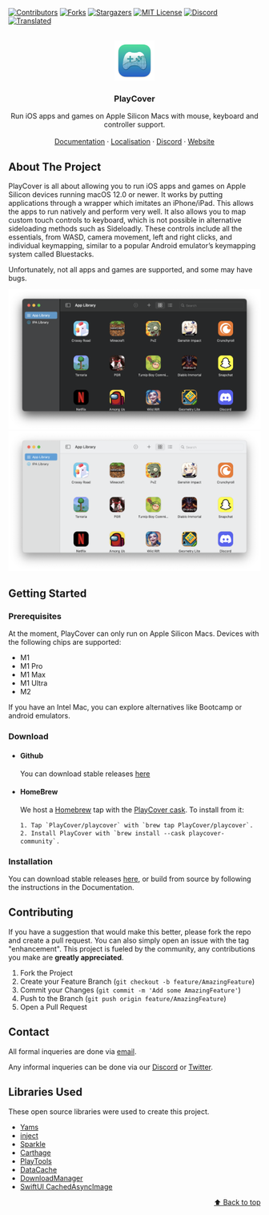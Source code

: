 <div id="top"></div>

[![Contributors][contributors-shield]][contributors-url]
[![Forks][forks-shield]][forks-url]
[![Stargazers][stars-shield]][stars-url]
[![MIT License][license-shield]][license-url]
[![Discord][discord-shield]][discord-url]
[![Translated][translated-shield]][translated-url]

<!-- PROJECT LOGO -->
<br />
<div align="center">
  <a href="https://github.com/PlayCover/PlayCover">
    <img src="images/logo.png" alt="Logo" width="80" height="80">
  </a>

  <h3 align="center">PlayCover</h3>

  <p align="center">
    Run iOS apps and games on Apple Silicon Macs with mouse, keyboard and controller support.
    <br />
    <br />
    <a href="https://docs.playcover.io">Documentation</a>
    ·
    <a href="https://hosted.weblate.org/projects/playcover">Localisation</a>
    ·
    <a href="https://discord.gg/RNCHsQHr3S">Discord</a>
    ·
    <a href="https://playcover.io/">Website</a>
  </p>
</div>

<!-- ABOUT THE PROJECT -->

## About The Project

PlayCover is all about allowing you to run iOS apps and games on Apple Silicon devices running macOS 12.0 or newer. It works by putting applications through a wrapper which imitates an iPhone/iPad. This allows the apps to run natively and perform very well. It also allows you to map custom touch controls to keyboard, which is not possible in alternative sideloading methods such as Sideloadly. These controls include all the essentials, from WASD, camera movement, left and right clicks, and individual keymapping, similar to a popular Android emulator’s keymapping system called Bluestacks.

Unfortunately, not all apps and games are supported, and some may have bugs.

![Fancy logo](./images/dark.png#gh-dark-mode-only)
![Fancy logo](./images/light.png#gh-light-mode-only)

<!-- GETTING STARTED -->

## Getting Started

<!-- This is a quick start guide to using PlayCover.

A more detailed guide can be found on our [docs](https://docs.playcover.io) -->

### Prerequisites

At the moment, PlayCover can only run on Apple Silicon Macs. Devices with the following chips are supported:

-   M1
-   M1 Pro
-   M1 Max
-   M1 Ultra
-   M2

If you have an Intel Mac, you can explore alternatives like Bootcamp or android emulators.

### Download

-   #### Github

    You can download stable releases [here](https://github.com/PlayCover/PlayCover/releases)

-   #### HomeBrew

    We host a [Homebrew](https://brew.sh) tap with the [PlayCover cask](https://github.com/PlayCover/homebrew-playcover/blob/master/Casks/playcover-community.rb). To install from it:

        1. Tap `PlayCover/playcover` with `brew tap PlayCover/playcover`.
        2. Install PlayCover with `brew install --cask playcover-community`.

<!--
To uninstall:
3. Remove PlayCover using `brew uninstall --cask playcover-community`;
4. Untap `PlayCover/playcover` with `brew untap PlayCover/playcover`. -->

### Installation

You can download stable releases [here](https://github.com/PlayCover/PlayCover/releases), or build from source by following the instructions in the Documentation.

<!-- USAGE EXAMPLES -->

<!-- ## Usage

Use this space to show useful examples of how a project can be used. Additional screenshots, code examples and demos work well in this space. You may also link to more resources.

_For more examples, please refer to the [Documentation](https://example.com)_ -->

<!-- CONTRIBUTING -->

## Contributing

If you have a suggestion that would make this better, please fork the repo and create a pull request. You can also simply open an issue with the tag "enhancement". This project is fueled by the community, any contributions you make are **greatly appreciated**.

1. Fork the Project
2. Create your Feature Branch (`git checkout -b feature/AmazingFeature`)
3. Commit your Changes (`git commit -m 'Add some AmazingFeature'`)
4. Push to the Branch (`git push origin feature/AmazingFeature`)
5. Open a Pull Request

<!-- CONTACT -->

## Contact

All formal inqueries are done via [email](mailto:contact@playcover.io).

Any informal inqueries can be done via our [Discord](https://discord.gg/RNCHsQHr3S) or [Twitter](https://twitter.com/playcoverapp).

<!-- ACKNOWLEDGMENTS -->

## Libraries Used

These open source libraries were used to create this project.

-   [Yams](https://github.com/jpsim/Yams)
-   [inject](https://github.com/paradiseduo/inject)
-   [Sparkle](https://github.com/sparkle-project/Sparkle)
-   [Carthage](https://github.com/Carthage/Carthage)
-   [PlayTools](https://github.com/PlayCover/PlayTools)
-   [DataCache](https://github.com/huynguyencong/DataCache)
-   [DownloadManager](https://github.com/shapedbyiris/download-manager)
-   [SwiftUI CachedAsyncImage](https://github.com/lorenzofiamingo/swiftui-cached-async-image)

<p align="right"><a href="#top">⬆️ Back to top️</a></p>

<!-- MARKDOWN LINKS & IMAGES -->

[contributors-shield]: https://img.shields.io/github/contributors/PlayCover/PlayCover.svg?style=for-the-badge
[contributors-url]: https://github.com/PlayCover/PlayCover/graphs/contributors
[forks-shield]: https://img.shields.io/github/forks/PlayCover/PlayCover.svg?style=for-the-badge
[forks-url]: https://github.com/PlayCover/PlayCover/network/members
[stars-shield]: https://img.shields.io/github/stars/PlayCover/PlayCover.svg?style=for-the-badge
[stars-url]: https://github.com/PlayCover/PlayCover/stargazers
[issues-shield]: https://img.shields.io/github/issues/PlayCover/PlayCover.svg?style=for-the-badge
[issues-url]: https://github.com/PlayCover/PlayCover/issues
[license-shield]: https://img.shields.io/github/license/PlayCover/PlayCover.svg?style=for-the-badge
[license-url]: https://github.com/PlayCover/PlayCover/blob/master/LICENSE
[translated-shield]: https://img.shields.io/weblate/progress/playcover?style=for-the-badge
[translated-url]: https://hosted.weblate.org/projects/playcover/playcover
[discord-shield]: https://img.shields.io/discord/871829896492642387?logo=Discord&style=for-the-badge
[discord-url]: https://discord.gg/RNCHsQHr3S
